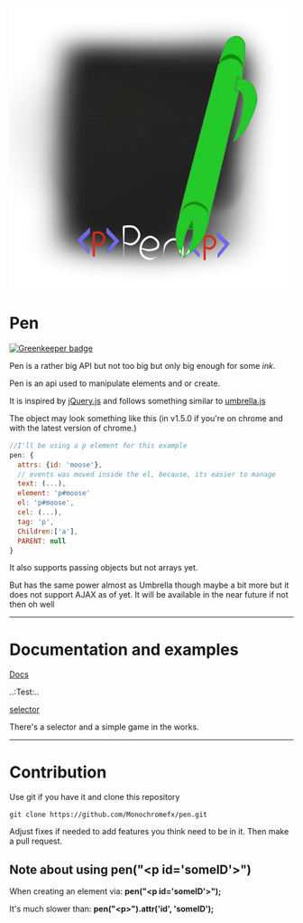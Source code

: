![pen](logo.png)

# Pen

[![Greenkeeper badge](https://badges.greenkeeper.io/Monochromefx/pen.svg)](https://greenkeeper.io/)

Pen is a rather big API but not too big but only big enough for some *ink*.

Pen is an api used to manipulate elements and or create.

It is inspired by [jQuery.js](https://jquery.com/) and follows something similar to [umbrella.js](https://umbrellajs.com/)

The object may look something like this (in v1.5.0 if you're on chrome
and with the latest version of chrome.)

```js
//I'll be using a p element for this example
pen: {
  attrs: {id: 'moose'},
  // events was moved inside the el, because, its easier to manage
  text: (...),
  element: 'p#moose'
  el: 'p#moose',
  cel: (...),
  tag: 'p',
  Children:['a'],
  PARENT: null
}
```

It also supports passing objects but not arrays yet.

But has the same power almost as Umbrella though maybe a bit more but it does not support AJAX as of yet.
It will be available in the near future if not then oh well

---

# Documentation and examples
[Docs](docs)

..:Test:..


[selector](tests/selector/)

There's a selector and a simple game in the works.

---

# Contribution

Use git if you have it and clone this repository
```batch
git clone https://github.com/Monochromefx/pen.git
```
Adjust fixes if needed to add features you think need to be in it.
Then make a pull request.

## Note about using pen("&lt;p id='someID'&gt;")
When creating an element via: **pen("&lt;p id='someID'&gt;");**

It's much slower than: **pen("&lt;p&gt;").attr('id', 'someID');**
